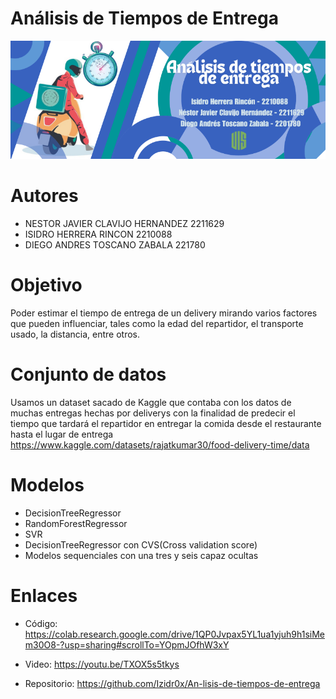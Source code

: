 # Análisis de Tiempos de Entrega

![Banner del Proyecto](/Banner%20Proyecto%20IA.png)

# Autores

* NESTOR JAVIER CLAVIJO HERNANDEZ 2211629
* ISIDRO HERRERA RINCON 2210088
* DIEGO ANDRES TOSCANO ZABALA 221780

# Objetivo

Poder estimar el tiempo de entrega de un delivery mirando varios factores que pueden influenciar, tales como la edad del repartidor, el transporte usado, la distancia, entre otros.

# Conjunto de datos

Usamos un dataset sacado de Kaggle que contaba con los datos de muchas entregas hechas por deliverys con la finalidad de predecir el tiempo que tardará el repartidor en entregar la comida desde el restaurante hasta el lugar de entrega  https://www.kaggle.com/datasets/rajatkumar30/food-delivery-time/data

# Modelos

- DecisionTreeRegressor
- RandomForestRegressor
- SVR
- DecisionTreeRegressor con CVS(Cross validation score)
- Modelos sequenciales con una tres y seis capaz ocultas


# Enlaces

* Código: https://colab.research.google.com/drive/1QP0Jvpax5YL1ua1yjuh9h1siMem30O8-?usp=sharing#scrollTo=YOpmJOfhW3xY

* Video: https://youtu.be/TXOX5s5tkys

* Repositorio: https://github.com/Izidr0x/An-lisis-de-tiempos-de-entrega
